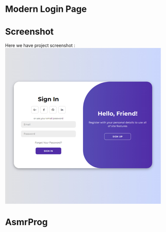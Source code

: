 # Modern Login Page
# Screenshot
Here we have project screenshot :
![screenshot](screenshot.jpg)
# AsmrProg
